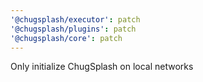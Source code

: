 ```yaml
---
'@chugsplash/executor': patch
'@chugsplash/plugins': patch
'@chugsplash/core': patch
---
```


Only initialize ChugSplash on local networks
